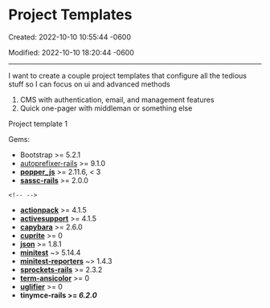 # Project Templates

Created: 2022-10-10 10:55:44 -0600

Modified: 2022-10-10 18:20:44 -0600

---

I want to create a couple project templates that configure all the tedious stuff so I can focus on ui and advanced methods

1. CMS with authentication, email, and management features
2. Quick one-pager with middleman or something else

Project template 1

Gems:

- Bootstrap >= 5.2.1
- [autoprefixer-rails](https://rubygems.org/gems/autoprefixer-rails) >= 9.1.0
- [**popper_js**](https://rubygems.org/gems/popper_js) >= 2.11.6, < 3
- [**sassc-rails**](https://rubygems.org/gems/sassc-rails) >= 2.0.0

```{=html}
<!-- -->
```

- [**actionpack**](https://rubygems.org/gems/actionpack) >= 4.1.5
- [**activesupport**](https://rubygems.org/gems/activesupport) >= 4.1.5
- [**capybara**](https://rubygems.org/gems/capybara) >= 2.6.0
- [**cuprite**](https://rubygems.org/gems/cuprite) >= 0
- [**json**](https://rubygems.org/gems/json) >= 1.8.1
- [**minitest**](https://rubygems.org/gems/minitest) ~> 5.14.4
- [**minitest-reporters**](https://rubygems.org/gems/minitest-reporters) ~> 1.4.3
- [**sprockets-rails**](https://rubygems.org/gems/sprockets-rails) >= 2.3.2
- [**term-ansicolor**](https://rubygems.org/gems/term-ansicolor) >= 0
- [**uglifier**](https://rubygems.org/gems/uglifier) >= 0
- **tinymce-rails >= *6.2.0***
